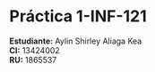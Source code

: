 # Práctica 1-INF-121

**Estudiante:** Aylin Shirley Aliaga Kea  
**CI:** 13424002       
**RU:** 1865537

